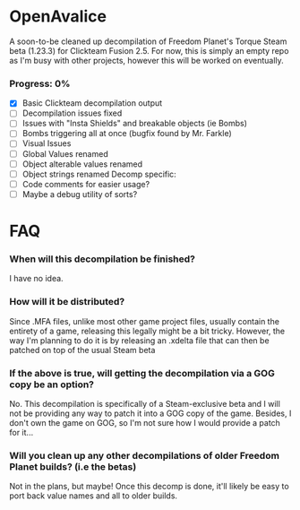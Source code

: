 # OpenAvalice
A soon-to-be cleaned up decompilation of Freedom Planet's Torque Steam beta (1.23.3) for Clickteam Fusion 2.5. For now, this is simply an empty repo as I'm busy with other projects, however this will be worked on eventually.

### Progress: 0%
- [x] Basic Clickteam decompilation output
- [ ] Decompilation issues fixed
 - [ ] Issues with "Insta Shields" and breakable objects (ie Bombs)
 - [ ] Bombs triggering all at once (bugfix found by Mr. Farkle)
 - [ ] Visual Issues
- [ ] Global Values renamed
- [ ] Object alterable values renamed
- [ ] Object strings renamed
Decomp specific:
- [ ] Code comments for easier usage?
- [ ] Maybe a debug utility of sorts?

# FAQ
### When will this decompilation be finished?
I have no idea.
### How will it be distributed?
Since .MFA files, unlike most other game project files, usually contain the entirety of a game, releasing this legally might be a bit tricky. However, the way I'm planning to do it is by releasing an .xdelta file that can then be patched on top of the usual Steam beta 
### If the above is true, will getting the decompilation via a GOG copy be an option?
No. This decompilation is specifically of a Steam-exclusive beta and I will not be providing any way to patch it into a GOG copy of the game. Besides, I don't own the game on GOG, so I'm not sure how I would provide a patch for it...
### Will you clean up any other decompilations of older Freedom Planet builds? (i.e the betas)
Not in the plans, but maybe! Once this decomp is done, it'll likely be easy to port back value names and all to older builds.
